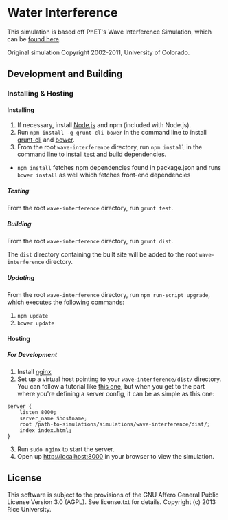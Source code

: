 Water Interference
===========

This simulation is based off PhET's Wave Interference Simulation, which can be [found here](http://phet.colorado.edu/en/simulation/wave-interference).

Original simulation Copyright 2002-2011, University of Colorado.

## Development and Building



### Installing & Hosting

#### Installing

1. If necessary, install [Node.js](http://nodejs.org) and npm (included with Node.js).
2. Run `npm install -g grunt-cli bower` in the command line to install [grunt-cli](https://github.com/gruntjs/grunt-cli) and [bower](http://bower.io/).
3. From the root `wave-interference` directory, run `npm install` in the command line to install test and build dependencies.
  * `npm install` fetches npm dependencies found in package.json and runs `bower install` as well which fetches front-end dependencies

##### Testing

From the root `wave-interference` directory, run `grunt test`.

##### Building

From the root `wave-interference` directory, run `grunt dist`.

The `dist` directory containing the built site will be added to the root `wave-interference` directory.

##### Updating

From the root `wave-interference` directory, run `npm run-script upgrade`, which executes the following commands:
1. `npm update`
2. `bower update`

#### Hosting

##### For Development

1. Install [nginx](http://nginx.org/)
2. Set up a virtual host pointing to your `wave-interference/dist/` directory. You can follow a tutorial like [this one](http://gerardmcgarry.com/2010/setting-up-a-virtual-host-in-nginx/), but when you get to the part where you're defining a server config, it can be as simple as this one:

```
server {
    listen 8000;
    server_name $hostname;
    root /path-to-simulations/simulations/wave-interference/dist/;
    index index.html;
}
```
3. Run `sudo nginx` to start the server.
4. Open up [http://localhost:8000](http://localhost:8000) in your browser to view the simulation.


License
-------

This software is subject to the provisions of the GNU Affero General Public License Version 3.0 (AGPL). See license.txt for details. Copyright (c) 2013 Rice University.